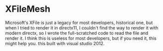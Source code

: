 # XFileMesh
Microsoft's XFile is just a legacy for most developers, historical one, but when I tried to render it in directx11, I couldn't find the way to render it with modern directx, so I wrote the full-scratched code to read the file and render it. I think this is useless for most developers, but if you need it, this might help you. this built with visual studio 2012.
